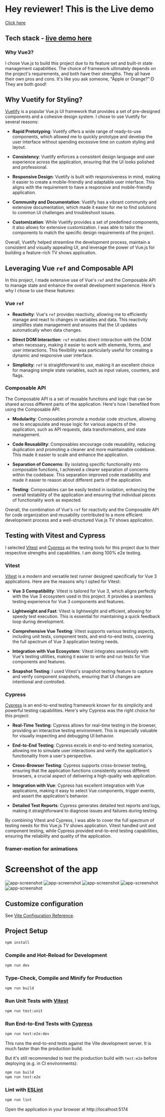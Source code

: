 # Hey reviewer! This is the  Live demo

[Click here](https://merry-longma-67e989.netlify.app/)

## Tech stack - [live demo here](https://merry-longma-67e989.netlify.app/)

### Why Vue3?

I chose Vue.js to build this project due to its feature set and built-in state management capabilities. The choice of framework ultimately depends on the project's requirements, and both have their strengths. They all have their own pros and cons. It's like you ask someone, "Apple or Orange?":D They are both good!

## Why Vuetify for Styling?

[Vuetify](https://vuetifyjs.com/) is a popular Vue.js UI framework that provides a set of pre-designed components and a cohesive design system. I chose to use Vuetify for several reasons:

- **Rapid Prototyping**: Vuetify offers a wide range of ready-to-use components, which allowed me to quickly prototype and develop the user interface without spending excessive time on custom styling and layout.

- **Consistency**: Vuetify enforces a consistent design language and user experience across the application, ensuring that the UI looks polished and professional.

- **Responsive Design**: Vuetify is built with responsiveness in mind, making it easier to create a mobile-friendly and adaptable user interface. This aligns with the requirement to have a responsive and mobile-friendly application.

- **Community and Documentation**: Vuetify has a vibrant community and extensive documentation, which made it easier for me to find solutions to common UI challenges and troubleshoot issues.

- **Customization**: While Vuetify provides a set of predefined components, it also allows for extensive customization. I was able to tailor the components to match the specific design requirements of the project.

Overall, Vuetify helped streamline the development process, maintain a consistent and visually appealing UI, and leverage the power of Vue.js for building a feature-rich TV shows application.

## Leveraging Vue `ref` and Composable API

In this project, I made extensive use of Vue's `ref` and the Composable API to manage state and enhance the overall development experience. Here's why I chose to use these features:

### Vue `ref`

- **Reactivity**: Vue's `ref` provides reactivity, allowing me to efficiently manage and react to changes in variables and data. This reactivity simplifies state management and ensures that the UI updates automatically when data changes.

- **Direct DOM Interaction**: `ref` enables direct interaction with the DOM when necessary, making it easier to work with elements, forms, and user interactions. This flexibility was particularly useful for creating a dynamic and responsive user interface.

- **Simplicity**: `ref` is straightforward to use, making it an excellent choice for managing simple state variables, such as input values, counters, and flags.

### Composable API

The Composable API is a set of reusable functions and logic that can be shared across different parts of the application. Here's how I benefited from using the Composable API:

- **Modularity**: Composables promote a modular code structure, allowing me to encapsulate and reuse logic for various aspects of the application, such as API requests, data transformations, and state management.

- **Code Reusability**: Composables encourage code reusability, reducing duplication and promoting a cleaner and more maintainable codebase. This made it easier to scale and enhance the application.

- **Separation of Concerns**: By isolating specific functionality into composable functions, I achieved a clearer separation of concerns within the codebase. This separation improved code readability and made it easier to reason about different parts of the application.

- **Testing**: Composables can be easily tested in isolation, enhancing the overall testability of the application and ensuring that individual pieces of functionality work as expected.

Overall, the combination of Vue's `ref` for reactivity and the Composable API for code organization and reusability contributed to a more efficient development process and a well-structured Vue.js TV shows application.



## Testing with Vitest and Cypress

I selected [Vitest](https://github.com/egoist/vitest) and [Cypress](https://www.cypress.io/) as the testing tools for this project due to their respective strengths and capabilities. I am doing 100% e2e testing.

### Vitest

[Vitest](https://github.com/egoist/vitest) is a modern and versatile test runner designed specifically for Vue 3 applications. Here are the reasons why I opted for Vitest:

- **Vue 3 Compatibility**: Vitest is tailored for Vue 3, which aligns perfectly with the Vue 3 ecosystem used in this project. It provides a seamless testing experience for Vue 3 components and features.

- **Lightweight and Fast**: Vitest is lightweight and efficient, allowing for speedy test execution. This is essential for maintaining a quick feedback loop during development.

- **Comprehensive Vue Testing**: Vitest supports various testing aspects, including unit tests, component tests, and end-to-end tests, covering the full spectrum of Vue 3 application testing needs.

- **Integration with Vue Ecosystem**: Vitest integrates seamlessly with Vue's testing utilities, making it easier to write and run tests for Vue components and features.

- **Snapshot Testing**: I used Vitest's snapshot testing feature to capture and verify component snapshots, ensuring that UI changes are intentional and controlled.

### Cypress

[Cypress](https://www.cypress.io/) is an end-to-end testing framework known for its simplicity and powerful testing capabilities. Here's why Cypress was the right choice for this project:

- **Real-Time Testing**: Cypress allows for real-time testing in the browser, providing an interactive testing environment. This is especially valuable for visually inspecting and debugging UI behavior.

- **End-to-End Testing**: Cypress excels in end-to-end testing scenarios, allowing me to simulate user interactions and verify the application's functionality from a user's perspective.

- **Cross-Browser Testing**: Cypress supports cross-browser testing, ensuring that the application functions consistently across different browsers, a crucial aspect of delivering a high-quality web application.

- **Integration with Vue**: Cypress has excellent integration with Vue applications, making it easy to select Vue components, trigger events, and assert the application's behavior.

- **Detailed Test Reports**: Cypress generates detailed test reports and logs, making it straightforward to diagnose issues and failures during testing.

By combining Vitest and Cypress, I was able to cover the full spectrum of testing needs for this Vue.js TV shows application. Vitest handled unit and component testing, while Cypress provided end-to-end testing capabilities, ensuring the reliability and quality of the application.


### framer-motion for animations

# Screenshot of the app

![app-screenshot](./public/home.png?raw=true)
![app-screenshot](./public/result-not-found.png?raw=true)
![app-screenshot](./public/show-detail.png?raw=true)
![app-screenshot](./public/episodes.png?raw=true)
![app-screenshot](./public/page-not-found.png?raw=true)


## Customize configuration

See [Vite Configuration Reference](https://vitejs.dev/config/).

## Project Setup

```sh
npm install
```

### Compile and Hot-Reload for Development

```sh
npm run dev
```

### Type-Check, Compile and Minify for Production

```sh
npm run build
```

### Run Unit Tests with [Vitest](https://vitest.dev/)

```sh
npm run test:unit
```

### Run End-to-End Tests with [Cypress](https://www.cypress.io/)

```sh
npm run test:e2e:dev
```

This runs the end-to-end tests against the Vite development server.
It is much faster than the production build.

But it's still recommended to test the production build with `test:e2e` before deploying (e.g. in CI environments):

```sh
npm run build
npm run test:e2e
```

### Lint with [ESLint](https://eslint.org/)

```sh
npm run lint
```

Open the application in your browser at http://localhost:5174
